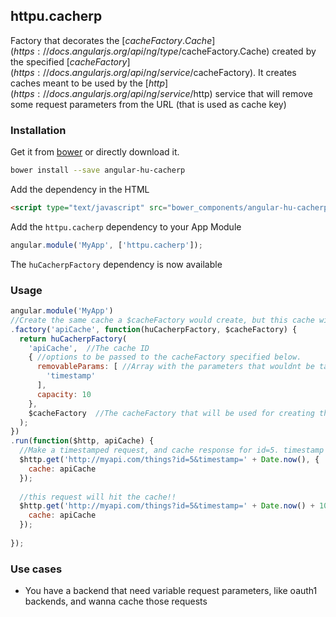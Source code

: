 ## httpu.cacherp

Factory that decorates the  [$cacheFactory.Cache](https://docs.angularjs.org/api/ng/type/$cacheFactory.Cache) created by the specified [$cacheFactory](https://docs.angularjs.org/api/ng/service/$cacheFactory). It creates caches meant to be used by the [$http](https://docs.angularjs.org/api/ng/service/$http) service that will remove some request parameters from the URL (that is used as cache key)

### Installation

Get it from [bower](http://bower.io/) or directly download it.

```sh
bower install --save angular-hu-cacherp
```

Add the dependency in the HTML

```html
<script type="text/javascript" src="bower_components/angular-hu-cacherp/cacherp.js"></script>
```

Add the `httpu.cacherp` dependency to your App Module

```js
angular.module('MyApp', ['httpu.cacherp']);
```

The `huCacherpFactory` dependency is now available

### Usage

```js
angular.module('MyApp')
//Create the same cache a $cacheFactory would create, but this cache will drop 'timestamp' queryParamter from the URL
.factory('apiCache', function(huCacherpFactory, $cacheFactory) {
  return huCacherpFactory(
    'apiCache',  //The cache ID
    { //options to be passed to the cacheFactory specified below.
      removableParams: [ //Array with the parameters that wouldnt be taken into account when hitting caches
        'timestamp' 
      ],
      capacity: 10
    },
    $cacheFactory  //The cacheFactory that will be used for creating this decorated cache
  );
})
.run(function($http, apiCache) {
  //Make a timestamped request, and cache response for id=5. timestamp param will be removed
  $http.get('http://myapi.com/things?id=5&timestamp=' + Date.now(), {
    cache: apiCache
  });
  
  //this request will hit the cache!!
  $http.get('http://myapi.com/things?id=5&timestamp=' + Date.now() + 1000, {
    cache: apiCache
  });
  
});
```

### Use cases

* You have a backend that need variable request parameters, like oauth1 backends, and wanna cache those requests
